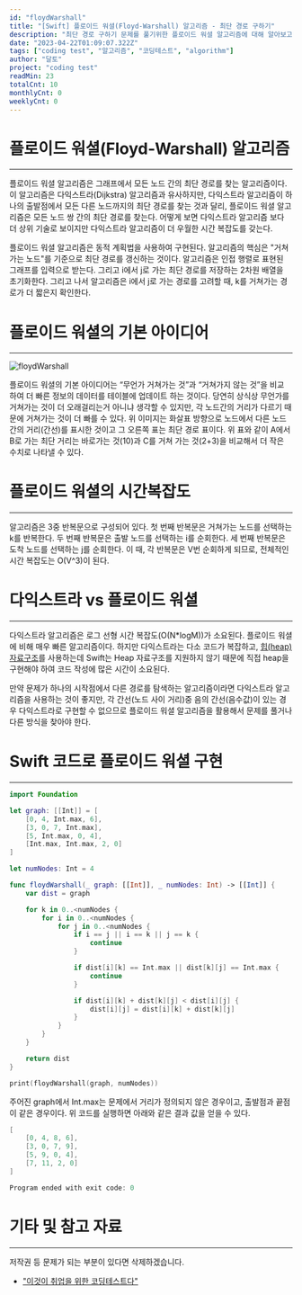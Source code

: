 ```yaml
---
id: "floydWarshall"
title: "[Swift] 플로이드 워셜(Floyd-Warshall) 알고리즘 - 최단 경로 구하기"
description: "최단 경로 구하기 문제를 풀기위한 플로이드 워셜 알고리즘에 대해 알아보고 다익스트라 알고리즘과의 차이를 탐구해 봅니다."
date: "2023-04-22T01:09:07.322Z"
tags: ["coding test", "알고리즘", "코딩테스트", "algorithm"]
author: "달토"
project: "coding test"
readMin: 23
totalCnt: 10
monthlyCnt: 0
weeklyCnt: 0
---
```


# 플로이드 워셜(Floyd-Warshall) 알고리즘

---

플로이드 워셜 알고리즘은 그래프에서 모든 노드 간의 최단 경로를 찾는 알고리즘이다. 이 알고리즘은 다익스트라(Dijkstra) 알고리즘과 유사하지만, 다익스트라 알고리즘이 하나의 출발점에서 모든 다른 노드까지의 최단 경로를 찾는 것과 달리, 플로이드 워셜 알고리즘은 모든 노드 쌍 간의 최단 경로를 찾는다. 어떻게 보면 다익스트라 알고리즘 보다 더 상위 기술로 보이지만 다익스트라 알고리즘이 더 우월한 시간 복잡도를 갖는다.

플로이드 워셜 알고리즘은 동적 계획법을 사용하여 구현된다. 알고리즘의 핵심은 "거쳐가는 노드"를 기준으로 최단 경로를 갱신하는 것이다. 알고리즘은 인접 행렬로 표현된 그래프를 입력으로 받는다. 그리고 i에서 j로 가는 최단 경로를 저장하는 2차원 배열을 초기화한다. 그리고 나서 알고리즘은 i에서 j로 가는 경로를 고려할 때, k를 거쳐가는 경로가 더 짧은지 확인한다.

# 플로이드 워셜의 기본 아이디어

---

![floydWarshall](floydWarshall)

플로이드 워셜의 기본 아이디어는 “무언가 거쳐가는 것”과 “거쳐가지 않는 것”을 비교 하여 더 빠른 정보의 데이터를 테이블에 업데이트 하는 것이다. 당연히 상식상 무언가를 거쳐가는 것이 더 오래걸리는거 아니냐 생각할 수 있지만, 각 노드간의 거리가 다르기 때문에 거쳐가는 것이 더 빠를 수 있다. 위 이미지는 화살표 방향으로 노드에서 다른 노드간의 거리(간선)를 표시한 것이고 그 오른쪽 표는 최단 경로 표이다. 위 표와 같이 A에서 B로 가는 최단 거리는 바로가는 것(10)과 C를 거쳐 가는 것(2+3)을 비교해서 더 작은 수치로 나타낼 수 있다.

# 플로이드 워셜의 시간복잡도

---

알고리즘은 3중 반복문으로 구성되어 있다. 첫 번째 반복문은 거쳐가는 노드를 선택하는 k를 반복한다. 두 번째 반복문은 출발 노드를 선택하는 i를 순회한다. 세 번째 반복문은 도착 노드를 선택하는 j를 순회한다. 이 때, 각 반복문은 V번 순회하게 되므로, 전체적인 시간 복잡도는 O(V^3)이 된다.

# 다익스트라 vs 플로이드 워셜

---

다익스트라 알고리즘은 로그 선형 시간 복잡도(O(N\*logM))가 소요된다. 플로이드 워셜에 비해 매우 빠른 알고리즘이다. 하지만 다익스트라는 다소 코드가 복잡하고, [힙(heap)자료구조](https://magomercy.com/algorithm/swift%EB%A1%9C+Heap+%EA%B5%AC%ED%98%84%ED%95%98%EA%B8%B0)를 사용하는데 Swift는 Heap 자료구조를 지원하지 않기 때문에 직접 heap을 구현해야 하여 코드 작성에 많은 시간이 소요된다.

만약 문제가 하나의 시작점에서 다른 경로를 탐색하는 알고리즘이라면 다익스트라 알고리즘을 사용하는 것이 좋지만, 각 간선(노드 사이 거리)중 음의 간선(음수값)이 있는 경우 다익스트라로 구현할 수 없으므로 플로이드 워셜 알고리즘을 활용해서 문제를 풀거나 다른 방식을 찾아야 한다.

# Swift 코드로 플로이드 워셜 구현

---

```swift
import Foundation

let graph: [[Int]] = [
    [0, 4, Int.max, 6],
    [3, 0, 7, Int.max],
    [5, Int.max, 0, 4],
    [Int.max, Int.max, 2, 0]
]

let numNodes: Int = 4

func floydWarshall(_ graph: [[Int]], _ numNodes: Int) -> [[Int]] {
    var dist = graph

    for k in 0..<numNodes {
        for i in 0..<numNodes {
            for j in 0..<numNodes {
                if i == j || i == k || j == k {
                    continue
                }

                if dist[i][k] == Int.max || dist[k][j] == Int.max {
                    continue
                }

                if dist[i][k] + dist[k][j] < dist[i][j] {
                    dist[i][j] = dist[i][k] + dist[k][j]
                }
            }
        }
    }

    return dist
}

print(floydWarshall(graph, numNodes))
```

주어진 graph에서 Int.max는 문제에서 거리가 정의되지 않은 경우이고, 출발점과 끝점이 같은 경우이다. 위 코드를 실행하면 아래와 같은 결과 값을 얻을 수 있다.

```swift
[
	[0, 4, 8, 6],
	[3, 0, 7, 9],
	[5, 9, 0, 4],
	[7, 11, 2, 0]
]

Program ended with exit code: 0
```

# 기타 및 참고 자료

---

저작권 등 문제가 되는 부분이 있다면 삭제하겠습니다.

- ["이것이 취업을 위한 코딩테스트다"](https://product.kyobobook.co.kr/detail/S000001810273?utm_source=google&utm_medium=cpc&utm_campaign=googleSearch&gt_network=g&gt_keyword=&gt_target_id=aud-901091942354:dsa-608444978378&gt_campaign_id=9979905549&gt_adgroup_id=132556570510&gclid=Cj0KCQjw_r6hBhDdARIsAMIDhV_FejwwhSFue2tP0WVJ6aA7CXKkT4IIop9fQy8idOEPW6wszz4vjYMaApsxEALw_wcB)
